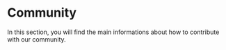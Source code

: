 # Community

In this section, you will find the main informations about how to contribute with our community.   


